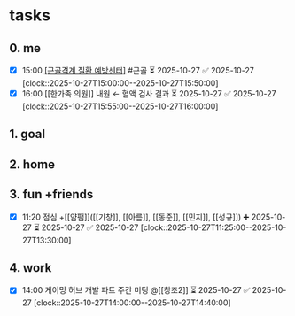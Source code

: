 # tasks
## 0. me
- [x] 15:00 [[근골격계 질환 예방센터]](R3) #근골 ⏳ 2025-10-27 ✅ 2025-10-27
      [clock::2025-10-27T15:00:00--2025-10-27T15:50:00]
- [x] 16:00 [[한가족 의원]] 내원 ← 혈액 검사 결과 ⏳ 2025-10-27 ✅ 2025-10-27
      [clock::2025-10-27T15:55:00--2025-10-27T16:00:00]
## 1. goal

## 2. home

## 3. fun +friends
- [x] 11:20 점심 +[[얌팸]]([[기창]], [[아름]], [[동준]], [[민지]], [[성규]]) ➕ 2025-10-27 ⏳ 2025-10-27 ✅ 2025-10-27
      [clock::2025-10-27T11:25:00--2025-10-27T13:30:00]
## 4. work
- [x] 14:00 게이밍 허브 개발 파트 주간 미팅 @[[창조2]] ⏳ 2025-10-27 ✅ 2025-10-27
      [clock::2025-10-27T14:00:00--2025-10-27T14:40:00]